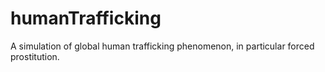 humanTrafficking
================

A simulation of global human trafficking phenomenon, in particular forced prostitution.

